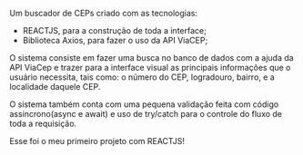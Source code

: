 Um buscador de CEPs criado com as tecnologias:
- REACTJS, para a construção de toda a interface;
- Biblioteca Axios, para fazer o uso da API ViaCEP;

O sistema consiste em fazer uma busca no banco de dados com a ajuda da API ViaCep e trazer para a interface visual as principais informações que o usuário necessita, tais como: o número do CEP, logradouro, bairro, e a localidade daquele CEP.

O sistema também conta com uma pequena validação feita com código assincrono(async e await) e uso de try/catch para o controle do fluxo de toda a requisição.

Esse foi o meu primeiro projeto com REACTJS!